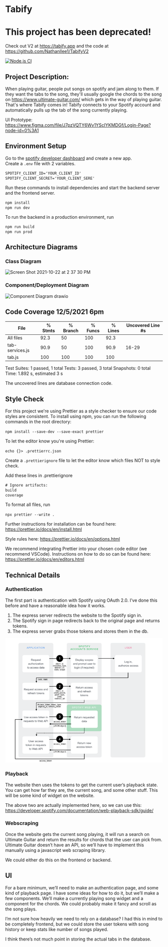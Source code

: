 # Tabify

# This project has been deprecated!
Check out V2 at https://tabify.app and the code at https://github.com/Nathanllee1/TabifyV2

[![Node.js CI](https://github.com/Nathanllee1/Tabify/actions/workflows/node.js.yml/badge.svg)](https://github.com/Nathanllee1/Tabify/actions/workflows/node.js.yml)

## Project Description:

When playing guitar, people put songs on spotify and jam along to them. If they want the tabs to the song, they'll usually google the chords to the song on https://www.ultimate-guitar.com/ which gets in the way of playing guitar. That's where Tabify comes in! Tabify connects to your Spotify account and automatically pulls up the tab of the song currently playing.


UI Prototype: https://www.figma.com/file/J7pzVQTY6Wv1YScIYKMDGf/Login-Page?node-id=0%3A1

## Environment Setup
Go to the [spotify developer dashboard](https://developer.spotify.com/dashboard/) and create a new app.  
Create a `.env` file with 2 variables.
```
SPOTIFY_CLIENT_ID='YOUR_CLIENT_ID'
SPOTIFY_CLIENT_SECRET='YOUR_CLIENT_SERE'
```
Run these commands to install dependencies and start the backend server and the frontend server.
```
npm install
npm run dev
```

To run the backend in a production environment, run  
```
npm run build
npm run prod
```

## Architecture Diagrams

### Class Diagram

<img width="506" alt="Screen Shot 2021-10-22 at 2 37 30 PM" src="https://user-images.githubusercontent.com/70536670/144730465-bcded3c1-1a06-4a6b-88ce-dd9acef81d26.png">

### Component/Deployment Diagram

![Component Diagram drawio](https://user-images.githubusercontent.com/70536670/144730525-edaca622-91f0-4627-92f6-40d6fa46fbdc.png)


## Code Coverage 12/5/2021 6pm


File             | % Stmts | % Branch | % Funcs | % Lines | Uncovered Line #s 
-----------------|---------|----------|---------|---------|-------------------
All files        |    92.3 |       50 |     100 |    92.3 |                   
 tab-services.js |    90.9 |       50 |     100 |    90.9 | 16-29             
 tab.js          |     100 |      100 |     100 |     100 |                   


Test Suites: 1 passed, 1 total
Tests:       3 passed, 3 total
Snapshots:   0 total
Time:        1.892 s, estimated 3 s

The uncovered lines are database connection code.

## Style Check

For this project we're using Prettier as a style checker to ensure our code styles are consistent. To install using npm, you can run the following commands in the root directory:

`npm install --save-dev --save-exact prettier`

To let the editor know you're using Prettier:

`echo {}> .prettierrc.json`

Create a `.prettierignore` file to let the editor know which files NOT to style check.

Add these lines in .prettierignore

```
# Ignore artifacts:
build
coverage
```

To format all files, run

`npx prettier --write . `

Further instructions for installation can be found here:
https://prettier.io/docs/en/install.html

Style rules here:
https://prettier.io/docs/en/options.html

We recommend integrating Prettier into your chosen code editor (we recommend VSCode). Instructions on how to do so can be found here:
https://prettier.io/docs/en/editors.html


## Technical Details
### Authentication

The first part is authentication with Spotify using OAuth 2.0. I’ve done this before and have a reasonable idea how it works.

1. The express server redirects the website to the Spotify sign in.
2. The Spotify sign in page redirects back to the original page and returns tokens.
3. The express server grabs those tokens and stores them in the db.

![](spotify_architecture.png)

### Playback

The website then uses the tokens to get the current user’s playback state. You can get how far they are, the current song, and some other stuff. This will be some kind of widget on the website.

The above two are actually implemented here, so we can use this:
https://developer.spotify.com/documentation/web-playback-sdk/guide/

### Webscraping

Once the website gets the current song playing, it will run a search on Ultimate Guitar and return the results for chords that the user can pick from. Ultimate Guitar doesn’t have an API, so we’ll have to implement this manually using a javascript web scraping library.

We could either do this on the frontend or backend.

## UI

For a bare minimum, we’ll need to make an authentication page, and some kind of playback page. I have some ideas for how to do it, but we’ll make a few components. We’ll make a currently playing song widget and a component for the chords. We could probably make it fancy and scroll as the song plays.

I’m not sure how heavily we need to rely on a database? I had this in mind to be completely frontend, but we could store the user tokens with song history or keep stats like number of songs played.

I think there’s not much point in storing the actual tabs in the database.
